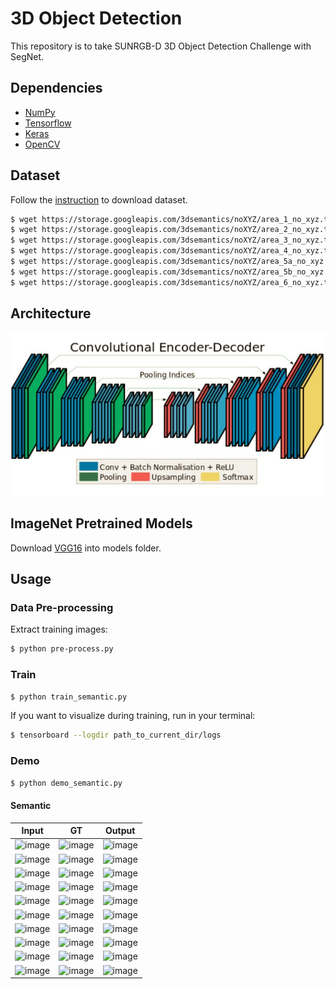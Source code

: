 # 3D Object Detection

This repository is to take SUNRGB-D 3D Object Detection Challenge with SegNet.

## Dependencies
- [NumPy](http://docs.scipy.org/doc/numpy-1.10.1/user/install.html)
- [Tensorflow](https://www.tensorflow.org/versions/r0.8/get_started/os_setup.html)
- [Keras](https://keras.io/#installation)
- [OpenCV](https://opencv-python-tutroals.readthedocs.io/en/latest/)

## Dataset

Follow the [instruction](http://rgbd.cs.princeton.edu/challenge.html) to download dataset.

```bash
$ wget https://storage.googleapis.com/3dsemantics/noXYZ/area_1_no_xyz.tar
$ wget https://storage.googleapis.com/3dsemantics/noXYZ/area_2_no_xyz.tar
$ wget https://storage.googleapis.com/3dsemantics/noXYZ/area_3_no_xyz.tar
$ wget https://storage.googleapis.com/3dsemantics/noXYZ/area_4_no_xyz.tar
$ wget https://storage.googleapis.com/3dsemantics/noXYZ/area_5a_no_xyz.tar
$ wget https://storage.googleapis.com/3dsemantics/noXYZ/area_5b_no_xyz.tar
$ wget https://storage.googleapis.com/3dsemantics/noXYZ/area_6_no_xyz.tar
```

## Architecture

![image](https://github.com/foamliu/SegNet/raw/master/images/segnet.jpg)


## ImageNet Pretrained Models
Download [VGG16](https://github.com/fchollet/deep-learning-models/releases/download/v0.1/vgg16_weights_tf_dim_ordering_tf_kernels.h5) into models folder.

## Usage
### Data Pre-processing
Extract training images:
```bash
$ python pre-process.py
```

### Train
```bash
$ python train_semantic.py
```

If you want to visualize during training, run in your terminal:
```bash
$ tensorboard --logdir path_to_current_dir/logs
```

### Demo

```bash
$ python demo_semantic.py
```

#### Semantic

Input | GT | Output |
|---|---|---|
|![image](https://github.com/foamliu/3D-Object-Detection/raw/master/images/0_image.png)  | ![image](https://github.com/foamliu/3D-Object-Detection/raw/master/images/0_label.png) | ![image](https://github.com/foamliu/3D-Object-Detection/raw/master/images/0_out.png)|
|![image](https://github.com/foamliu/3D-Object-Detection/raw/master/images/1_image.png)  | ![image](https://github.com/foamliu/3D-Object-Detection/raw/master/images/1_label.png) | ![image](https://github.com/foamliu/3D-Object-Detection/raw/master/images/1_out.png)|
|![image](https://github.com/foamliu/3D-Object-Detection/raw/master/images/2_image.png)  | ![image](https://github.com/foamliu/3D-Object-Detection/raw/master/images/2_label.png) | ![image](https://github.com/foamliu/3D-Object-Detection/raw/master/images/2_out.png)|
|![image](https://github.com/foamliu/3D-Object-Detection/raw/master/images/3_image.png)  | ![image](https://github.com/foamliu/3D-Object-Detection/raw/master/images/3_label.png) | ![image](https://github.com/foamliu/3D-Object-Detection/raw/master/images/3_out.png)|
|![image](https://github.com/foamliu/3D-Object-Detection/raw/master/images/4_image.png)  | ![image](https://github.com/foamliu/3D-Object-Detection/raw/master/images/4_label.png) | ![image](https://github.com/foamliu/3D-Object-Detection/raw/master/images/4_out.png)|
|![image](https://github.com/foamliu/3D-Object-Detection/raw/master/images/5_image.png)  | ![image](https://github.com/foamliu/3D-Object-Detection/raw/master/images/5_label.png) | ![image](https://github.com/foamliu/3D-Object-Detection/raw/master/images/5_out.png)|
|![image](https://github.com/foamliu/3D-Object-Detection/raw/master/images/6_image.png)  | ![image](https://github.com/foamliu/3D-Object-Detection/raw/master/images/6_label.png) | ![image](https://github.com/foamliu/3D-Object-Detection/raw/master/images/6_out.png)|
|![image](https://github.com/foamliu/3D-Object-Detection/raw/master/images/7_image.png)  | ![image](https://github.com/foamliu/3D-Object-Detection/raw/master/images/7_label.png) | ![image](https://github.com/foamliu/3D-Object-Detection/raw/master/images/7_out.png)|
|![image](https://github.com/foamliu/3D-Object-Detection/raw/master/images/8_image.png)  | ![image](https://github.com/foamliu/3D-Object-Detection/raw/master/images/8_label.png) | ![image](https://github.com/foamliu/3D-Object-Detection/raw/master/images/8_out.png)|
|![image](https://github.com/foamliu/3D-Object-Detection/raw/master/images/9_image.png)  | ![image](https://github.com/foamliu/3D-Object-Detection/raw/master/images/9_label.png) | ![image](https://github.com/foamliu/3D-Object-Detection/raw/master/images/9_out.png)|

